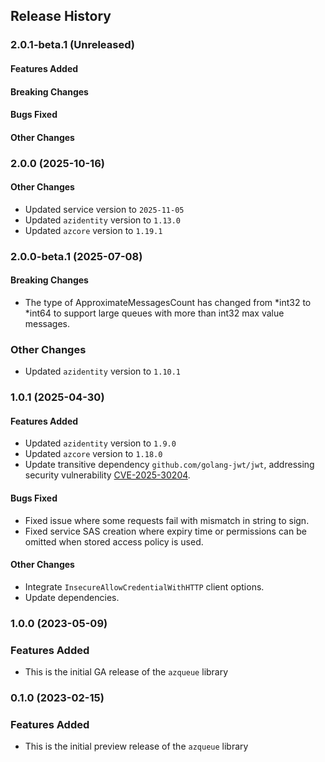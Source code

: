 ## Release History

### 2.0.1-beta.1 (Unreleased)

#### Features Added

#### Breaking Changes

#### Bugs Fixed

#### Other Changes

### 2.0.0 (2025-10-16)

#### Other Changes
* Updated service version to `2025-11-05`
* Updated `azidentity` version to `1.13.0`
* Updated `azcore` version to `1.19.1`

### 2.0.0-beta.1 (2025-07-08)

#### Breaking Changes
* The type of ApproximateMessagesCount has changed from *int32 to *int64 to support large queues with more than int32 max value messages.

### Other Changes
* Updated `azidentity` version to `1.10.1`

### 1.0.1 (2025-04-30)

#### Features Added
* Updated `azidentity` version to `1.9.0`
* Updated `azcore` version to `1.18.0`
* Update transitive dependency `github.com/golang-jwt/jwt`, addressing security vulnerability [CVE-2025-30204](https://cve.mitre.org/cgi-bin/cvename.cgi?name=CVE-2025-30204).

#### Bugs Fixed
* Fixed issue where some requests fail with mismatch in string to sign.
* Fixed service SAS creation where expiry time or permissions can be omitted when stored access policy is used.

#### Other Changes
* Integrate `InsecureAllowCredentialWithHTTP` client options.
* Update dependencies.

### 1.0.0 (2023-05-09)

### Features Added

* This is the initial GA release of the `azqueue` library


### 0.1.0 (2023-02-15)

### Features Added

* This is the initial preview release of the `azqueue` library

